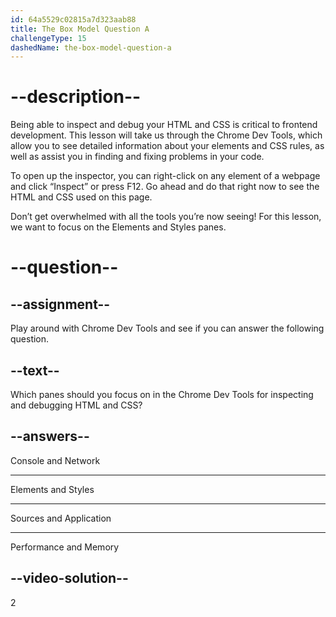```yaml
---
id: 64a5529c02815a7d323aab88
title: The Box Model Question A
challengeType: 15
dashedName: the-box-model-question-a
---
```

# --description--

Being able to inspect and debug your HTML and CSS is critical to frontend development. This lesson will take us through the Chrome Dev Tools, which allow you to see detailed information about your elements and CSS rules, as well as assist you in finding and fixing problems in your code.

To open up the inspector, you can right-click on any element of a webpage and click “Inspect” or press F12. Go ahead and do that right now to see the HTML and CSS used on this page.

Don’t get overwhelmed with all the tools you’re now seeing! For this lesson, we want to focus on the Elements and Styles panes.

# --question--

## --assignment--

Play around with Chrome Dev Tools and see if you can answer the following question.

## --text--

Which panes should you focus on in the Chrome Dev Tools for inspecting and debugging HTML and CSS?

## --answers--

Console and Network

---

Elements and Styles

---

Sources and Application

---

Performance and Memory


## --video-solution--

2

